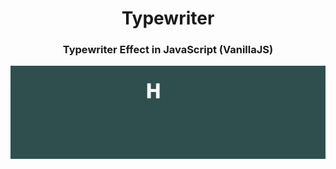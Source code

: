 <div align="center">
  <h1>Typewriter</h1>
  <h3>Typewriter Effect in JavaScript (VanillaJS)</h3>
  
  <img src="./assets/typewriter-working.gif" />
<div>
